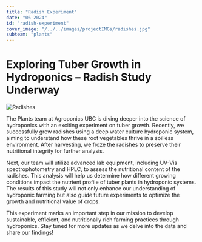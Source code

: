 ```yaml
---
title: "Radish Experiment"
date: "06-2024"
id: "radish-experiment"
cover_image: "/../../images/projectIMGs/radishes.jpg"
subteam: "plants"
---
```

# Exploring Tuber Growth in Hydroponics – Radish Study Underway

![Radishes](../images/projectIMGs/radishes.jpg "The Radishes")

The Plants team at Agroponics UBC is diving deeper into the science of hydroponics with an exciting experiment on tuber growth. Recently, we successfully grew radishes using a deep water culture hydroponic system, aiming to understand how these root vegetables thrive in a soilless environment. After harvesting, we froze the radishes to preserve their nutritional integrity for further analysis.

Next, our team will utilize advanced lab equipment, including UV-Vis spectrophotometry and HPLC, to assess the nutritional content of the radishes. This analysis will help us determine how different growing conditions impact the nutrient profile of tuber plants in hydroponic systems. The results of this study will not only enhance our understanding of hydroponic farming but also guide future experiments to optimize the growth and nutritional value of crops.

This experiment marks an important step in our mission to develop sustainable, efficient, and nutritionally rich farming practices through hydroponics. Stay tuned for more updates as we delve into the data and share our findings!
